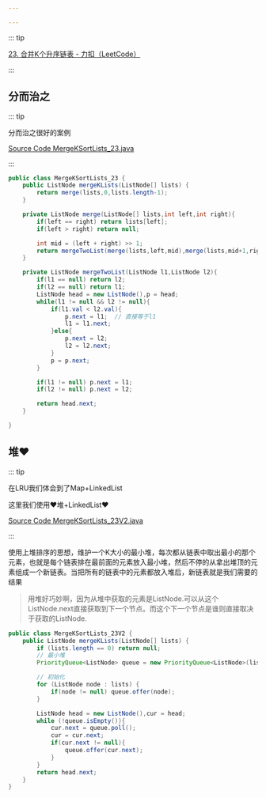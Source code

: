 ```yaml
---

---
```




::: tip

[23. 合并K个升序链表 - 力扣（LeetCode）](https://leetcode.cn/problems/merge-k-sorted-lists/)

:::



## 分而治之

::: tip

分而治之很好的案例

[Source Code MergeKSortLists_23.java](https://github.com/Q10Viking/learncode/blob/main/algorithm/src/main/java/org/hzz/linkedlist/MergeKSortLists_23.java)

:::

```java
public class MergeKSortLists_23 {
    public ListNode mergeKLists(ListNode[] lists) {
        return merge(lists,0,lists.length-1);
    }

    private ListNode merge(ListNode[] lists,int left,int right){
        if(left == right) return lists[left];
        if(left > right) return null;

        int mid = (left + right) >> 1;
        return mergeTwoList(merge(lists,left,mid),merge(lists,mid+1,right));
    }

    private ListNode mergeTwoList(ListNode l1,ListNode l2){
        if(l1 == null) return l2;
        if(l2 == null) return l1;
        ListNode head = new ListNode(),p = head;
        while(l1 != null && l2 != null){
            if(l1.val < l2.val){
                p.next = l1;  // 直接等于l1
                l1 = l1.next;
            }else{
                p.next = l2;
                l2 = l2.next;
            }
            p = p.next;
        }

        if(l1 != null) p.next = l1;
        if(l2 != null) p.next = l2;

        return head.next;
    }

}
```



## 堆❤️

::: tip

在LRU我们体会到了Map+LinkedList

这里我们使用❤️堆+LinkedList❤️

[Source Code MergeKSortLists_23V2.java](https://github.com/Q10Viking/learncode/blob/main/algorithm/src/main/java/org/hzz/linkedlist/MergeKSortLists_23V2.java)

:::

使用上堆排序的思想，维护一个K大小的最小堆，每次都从链表中取出最小的那个元素，也就是每个链表排在最前面的元素放入最小堆，然后不停的从拿出堆顶的元素组成一个新链表。当把所有的链表中的元素都放入堆后，新链表就是我们需要的结果

> 用堆好巧妙啊，因为从堆中获取的元素是ListNode.可以从这个ListNode.next直接获取到下一个节点。而这个下一个节点是谁则直接取决于获取的ListNode.

```java
public class MergeKSortLists_23V2 {
    public ListNode mergeKLists(ListNode[] lists) {
        if (lists.length == 0) return null;
        // 最小堆
        PriorityQueue<ListNode> queue = new PriorityQueue<ListNode>(lists.length,(f,s)->f.val - s.val);

        // 初始化
        for (ListNode node : lists) {
            if(node != null) queue.offer(node);
        }

        ListNode head = new ListNode(),cur = head;
        while (!queue.isEmpty()){
            cur.next = queue.poll();
            cur = cur.next;
            if(cur.next != null){
                queue.offer(cur.next);
            }
        }
        return head.next;
    }
}
```

